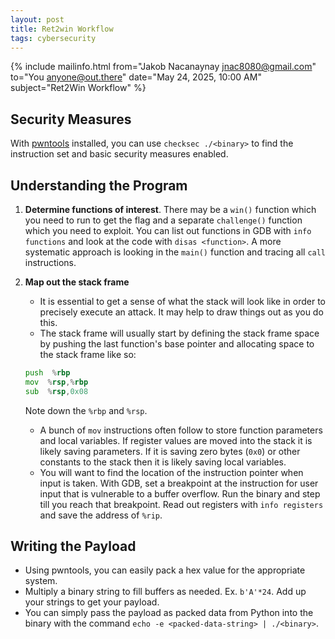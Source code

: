 ```yaml
---
layout: post
title: Ret2win Workflow
tags: cybersecurity
---
```


{% include mailinfo.html from="Jakob Nacanaynay <jnac8080@gmail.com>" to="You <anyone@out.there>" date="May 24, 2025, 10:00 AM" subject="Ret2Win Workflow" %}

## Security Measures

With [pwntools](https://docs.pwntools.com/en/stable/) installed, you can use `checksec ./<binary>` to find the instruction set and basic security measures enabled.

## Understanding the Program

1. **Determine functions of interest**. There may be a `win()` function which you need to run to get the flag and a separate `challenge()` function which you need to exploit. You can list out functions in GDB with `info functions` and look at the code with `disas <function>`. A more systematic approach is looking in the `main()` function and tracing all `call` instructions.
2. **Map out the stack frame**
   - It is essential to get a sense of what the stack will look like in order to precisely execute an attack. It may help to draw things out as you do this.
   - The stack frame will usually start by defining the stack frame space by pushing the last function's base pointer and allocating space to the stack frame like so:

    ```asm
    push  %rbp
    mov  %rsp,%rbp
    sub  %rsp,0x08
    ```

    Note down the `%rbp` and `%rsp`.
   - A bunch of `mov` instructions often follow to store function parameters and local variables. If register values are moved into the stack it is likely saving parameters. If it is saving zero bytes (`0x0`) or other constants to the stack then it is likely saving local variables.
   - You will want to find the location of the instruction pointer when input is taken. With GDB, set a breakpoint at the instruction for user input that is vulnerable to a buffer overflow. Run the binary and step till you reach that breakpoint. Read out registers with `info registers` and save the address of `%rip`.

## Writing the Payload

- Using pwntools, you can easily pack a hex value for the appropriate system.
- Multiply a binary string to fill buffers as needed. Ex. `b'A'*24`. Add up your strings to get your payload.
- You can simply pass the payload as packed data from Python into the binary with the command `echo -e <packed-data-string> | ./<binary>`.
